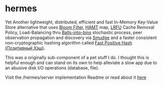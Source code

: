 # hermes

Yet Another lightweight, distributed, efficient and fast In-Memory Key-Value Store alternative that uses [Bloom Filter](https://en.wikipedia.org/wiki/Bloom_filter), [HAMT](https://en.wikipedia.org/wiki/Hash_array_mapped_trie) map, [LRFU](http://citeseerx.ist.psu.edu/viewdoc/download?doi=10.1.1.57.2214&rep=rep1&type=pdf) Cache Removal Policy, Load-Balancing thru [Balls-into-bins](https://arxiv.org/pdf/1608.01350.pdf) stochastic process, peer observation propagation and discovery via [Smudge](https://github.com/clockworksoul/smudge) and a faster consistent non-cryptographic hashing algorithm called [Fast Positive Hash (*Позитивный Хэш*)](https://github.com/leo-yuriev/t1ha).


This was a originally sub-component of a pet stuff I do. I thought this is helpful enough and can stand on its own to help alleviate a slow app due to an abusive disk I/O operations (database, file).


Visit the /hermes/server implementation Readme or read about it [here](https://myth-of-sissyphus.blogspot.com/2018/10/hermes-yet-another-one-key-value-store.html)
